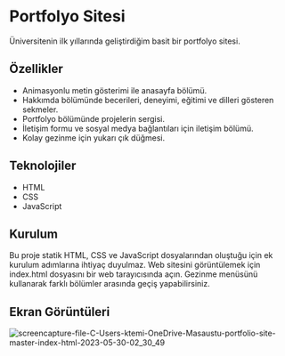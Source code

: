 
# Portfolyo Sitesi

Üniversitenin ilk yıllarında geliştirdiğim basit bir portfolyo sitesi. 

## Özellikler
+ Animasyonlu metin gösterimi ile anasayfa bölümü.
+ Hakkımda bölümünde becerileri, deneyimi, eğitimi ve dilleri gösteren sekmeler.
+ Portfolyo bölümünde projelerin sergisi.
+ İletişim formu ve sosyal medya bağlantıları için iletişim bölümü.
+ Kolay gezinme için yukarı çık düğmesi.


## Teknolojiler
    
* HTML
* CSS
* JavaScript

## Kurulum 

Bu proje statik HTML, CSS ve JavaScript dosyalarından oluştuğu için ek kurulum adımlarına ihtiyaç duyulmaz.
Web sitesini görüntülemek için index.html dosyasını bir web tarayıcısında açın. Gezinme menüsünü kullanarak farklı bölümler arasında geçiş yapabilirsiniz.





## Ekran Görüntüleri
![screencapture-file-C-Users-ktemi-OneDrive-Masaustu-portfolio-site-master-index-html-2023-05-30-02_30_49](https://github.com/kagantemizkan/portfolio-site/assets/46727689/52aabaf2-4a6f-4260-aab2-735ac9bcad61)


  
